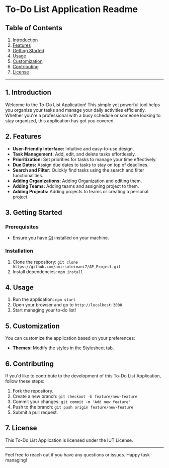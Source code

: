# To-Do List Application Readme

## Table of Contents
1. [Introduction](#introduction)
2. [Features](#features)
3. [Getting Started](#getting-started)
4. [Usage](#usage)
5. [Customization](#customization)
6. [Contributing](#contributing)
7. [License](#license)

---

## 1. Introduction

Welcome to the To-Do List Application! This simple yet powerful tool helps you organize your tasks and manage your daily activities efficiently. Whether you're a professional with a busy schedule or someone looking to stay organized, this application has got you covered.

## 2. Features

- **User-Friendly Interface:** Intuitive and easy-to-use design.
- **Task Management:** Add, edit, and delete tasks effortlessly.
- **Prioritization:** Set priorities for tasks to manage your time effectively.
- **Due Dates:** Assign due dates to tasks to stay on top of deadlines.
- **Search and Filter:** Quickly find tasks using the search and filter functionalities.
- **Adding Organizations:** Adding Organization and editing them.
- **Adding Teams:** Adding teams and assigning project to them.
- **Adding Projects:** Adding projects to teams or creating a personal project.

## 3. Getting Started

### Prerequisites

- Ensure you have [Qt](https://www.qt.io/download) installed on your machine.

### Installation

1. Clone the repository: `git clone https://github.com/amirsoleimani7/AP_Project.git`
2. Install dependencies: `npm install`

## 4. Usage

1. Run the application: `npm start`
2. Open your browser and go to `http://localhost:3000`
3. Start managing your to-do list!

## 5. Customization

You can customize the application based on your preferences:

- **Themes:** Modify the styles in the Stylesheet tab.

## 6. Contributing

If you'd like to contribute to the development of this To-Do List Application, follow these steps:

1. Fork the repository.
2. Create a new branch: `git checkout -b feature/new-feature`
3. Commit your changes: `git commit -m 'Add new feature'`
4. Push to the branch: `git push origin feature/new-feature`
5. Submit a pull request.

## 7. License

This To-Do List Application is licensed under the IUT License.

---

Feel free to reach out if you have any questions or issues. Happy task managing!